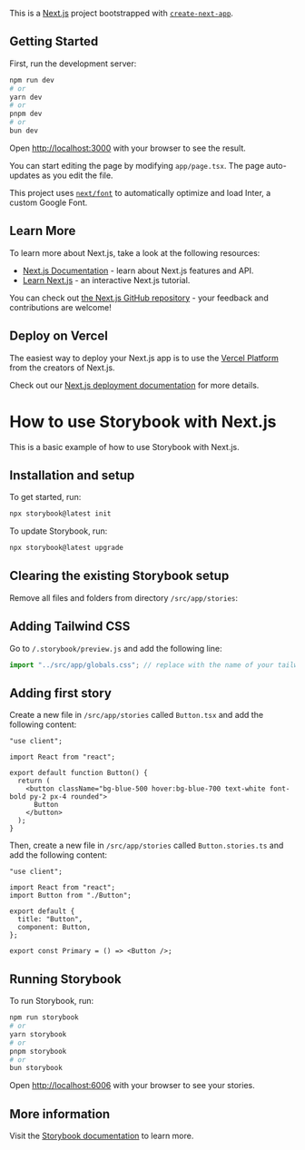 This is a [Next.js](https://nextjs.org/) project bootstrapped with [`create-next-app`](https://github.com/vercel/next.js/tree/canary/packages/create-next-app).

## Getting Started

First, run the development server:

```bash
npm run dev
# or
yarn dev
# or
pnpm dev
# or
bun dev
```

Open [http://localhost:3000](http://localhost:3000) with your browser to see the result.

You can start editing the page by modifying `app/page.tsx`. The page auto-updates as you edit the file.

This project uses [`next/font`](https://nextjs.org/docs/basic-features/font-optimization) to automatically optimize and load Inter, a custom Google Font.

## Learn More

To learn more about Next.js, take a look at the following resources:

- [Next.js Documentation](https://nextjs.org/docs) - learn about Next.js features and API.
- [Learn Next.js](https://nextjs.org/learn) - an interactive Next.js tutorial.

You can check out [the Next.js GitHub repository](https://github.com/vercel/next.js/) - your feedback and contributions are welcome!

## Deploy on Vercel

The easiest way to deploy your Next.js app is to use the [Vercel Platform](https://vercel.com/new?utm_medium=default-template&filter=next.js&utm_source=create-next-app&utm_campaign=create-next-app-readme) from the creators of Next.js.

Check out our [Next.js deployment documentation](https://nextjs.org/docs/deployment) for more details.

# How to use Storybook with Next.js

This is a basic example of how to use Storybook with Next.js.

## Installation and setup

To get started, run:

```bash
npx storybook@latest init
```

To update Storybook, run:

```bash
npx storybook@latest upgrade
```

## Clearing the existing Storybook setup

Remove all files and folders from directory `/src/app/stories`:

## Adding Tailwind CSS

Go to `/.storybook/preview.js` and add the following line:

```js
import "../src/app/globals.css"; // replace with the name of your tailwind css file
```

## Adding first story

Create a new file in `/src/app/stories` called `Button.tsx` and add the following content:

```tsx
"use client";

import React from "react";

export default function Button() {
  return (
    <button className="bg-blue-500 hover:bg-blue-700 text-white font-bold py-2 px-4 rounded">
      Button
    </button>
  );
}
```

Then, create a new file in `/src/app/stories` called `Button.stories.ts` and add the following content:

```tsx
"use client";

import React from "react";
import Button from "./Button";

export default {
  title: "Button",
  component: Button,
};

export const Primary = () => <Button />;
```

## Running Storybook

To run Storybook, run:

```bash
npm run storybook
# or
yarn storybook
# or
pnpm storybook
# or
bun storybook
```

Open [http://localhost:6006](http://localhost:6006) with your browser to see your stories.

## More information

Visit the [Storybook documentation](https://storybook.js.org/docs/react/get-started/introduction) to learn more.
